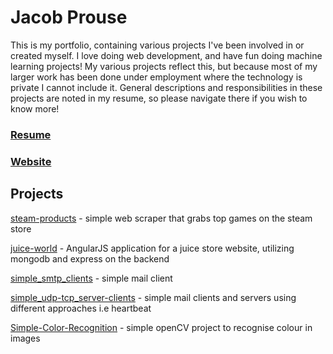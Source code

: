# Jacob Prouse
This is my portfolio, containing various projects I've been involved in or created myself. I love doing web development, and have fun doing machine learning projects! My various projects reflect this, but because most of my larger work has been done under employment where the technology is private I cannot include it. General descriptions and responsibilities in these projects are noted in my resume, so please navigate there if you wish to know more!

### [Resume](./resume)
### [Website](https://jacobprouse.github.io/personal)
## Projects
[steam-products](https://github.com/Jake916/steam-products) - simple web scraper that grabs top games on the steam store

[juice-world](https://github.com/jacobprouse/juice-world) - AngularJS application for a juice store website, utilizing mongodb and express on the backend

[simple_smtp_clients](https://github.com/Jake916/simple_smtp_clients) - simple mail client

[simple_udp-tcp_server-clients](https://github.com/Jake916/simple_udp-tcp_server-clients) - simple mail clients and servers using different approaches i.e heartbeat

[Simple-Color-Recognition](https://github.com/Jake916/Simple-Color-Recognition) - simple openCV project to recognise colour in images

